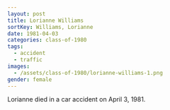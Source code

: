 ```yaml
---
layout: post
title: Lorianne Williams
sortKey: Williams, Lorianne
date: 1981-04-03
categories: class-of-1980
tags:
  - accident
  - traffic
images:
  - /assets/class-of-1980/lorianne-williams-1.png
gender: female
---
```

Lorianne died in a car accident on April 3, 1981. 
